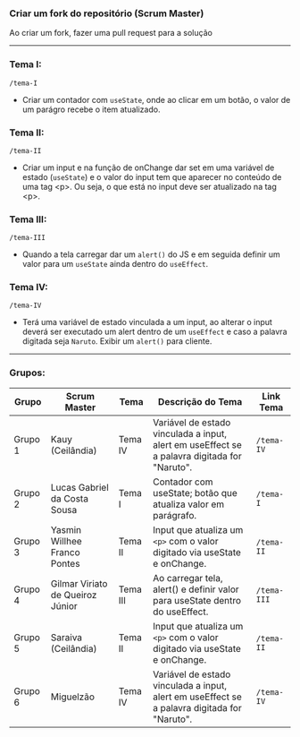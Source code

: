 ### Criar um fork do repositório (Scrum Master)
Ao criar um fork, fazer uma pull request para a solução

---

### Tema I:

`/tema-I`

- Criar um contador com `useState`, onde ao clicar em um botão,
  o valor de um parágro recebe o item atualizado.

### Tema II:

`/tema-II`

- Criar um input e na função de onChange dar set em uma variável de estado (`useState`) e o valor do input tem que aparecer no conteúdo de uma tag <p\>. Ou seja, o que está no input deve ser atualizado na tag <p\>.

### Tema III:

`/tema-III`

- Quando a tela carregar dar um `alert()` do JS e em seguida definir um valor para um `useState` ainda dentro do `useEffect`.

### Tema IV:

`/tema-IV`

- Terá uma variável de estado vinculada a um input, ao alterar o input deverá ser executado um alert dentro de um `useEffect` e caso a palavra digitada seja `Naruto`. Exibir um `alert()` para cliente.

---

### Grupos:

| Grupo   | Scrum Master                     | Tema     | Descrição do Tema                                                                            | Link Tema   |
| ------- | -------------------------------- | -------- | -------------------------------------------------------------------------------------------- | ----------- |
| Grupo 1 | Kauy (Ceilândia)                 | Tema IV  | Variável de estado vinculada a input, alert em useEffect se a palavra digitada for "Naruto". | `/tema-IV`  |
| Grupo 2 | Lucas Gabriel da Costa Sousa     | Tema I   | Contador com useState; botão que atualiza valor em parágrafo.                                | `/tema-I`   |
| Grupo 3 | Yasmin Willhee Franco Pontes     | Tema II  | Input que atualiza um `<p>` com o valor digitado via useState e onChange.                    | `/tema-II`  |
| Grupo 4 | Gilmar Viriato de Queiroz Júnior | Tema III | Ao carregar tela, alert() e definir valor para useState dentro do useEffect.                 | `/tema-III` |
| Grupo 5 | Saraiva (Ceilândia)                | Tema II  | Input que atualiza um `<p>` com o valor digitado via useState e onChange.                    | `/tema-II`  |
| Grupo 6 | Miguelzão                        | Tema IV  | Variável de estado vinculada a input, alert em useEffect se a palavra digitada for "Naruto". | `/tema-IV`  |


